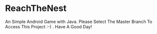# ReachTheNest
An Simple Android Game with Java. 
Please Select The Master Branch To Access This Project :-) . Have A Good Day!
